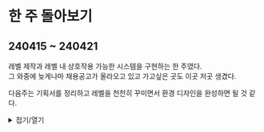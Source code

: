 # 한 주 돌아보기
## 240415 ~ 240421

레벨 제작과 레벨 내 상호작용 가능한 시스템을 구현하는 한 주였다.\
그 와중에 늦게나마 채용공고가 올라오고 있고 가고싶은 곳도 이곳 저곳 생겼다.

다음주는 기획서를 정리하고 레벨을 천천히 꾸미면서 환경 디자인을 완성하면 될 것 같다.



<details>
<summary>접기/열기</summary>

![image](https://github.com/JM94Ent/TIL-WIL/assets/143363550/38cc45fd-7e63-468d-a9ff-33c6b42ce4ee)

</details>


